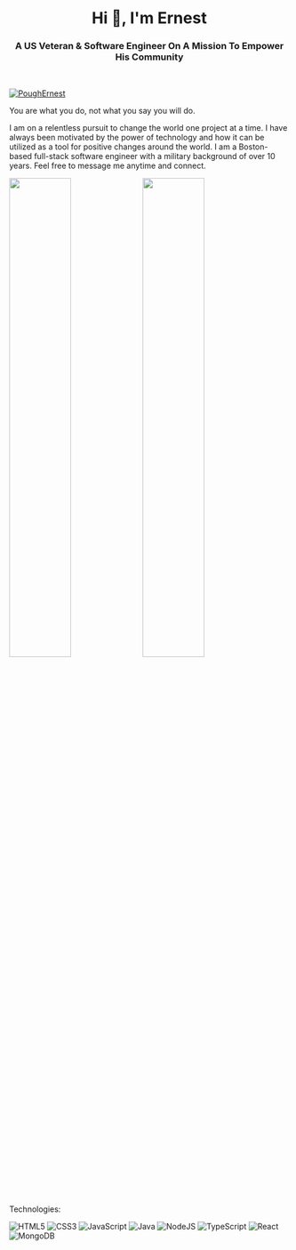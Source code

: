 <h1 align="center">Hi 👋, I'm Ernest</h1>
<h3 align="center">A US Veteran & Software Engineer On A Mission To Empower His Community</h3>

<br>
<p align="left"> <a href="https://twitter.com/PoughErnest" target="blank"><img src="https://img.shields.io/twitter/follow/PoughErnest?logo=twitter&style=for-the-badge" alt="PoughErnest" /></a> </p>

You are what you do, not what you say you will do. 

I am on a relentless pursuit to change the world one project at a time. I have always been motivated by the power of technology and how it can be utilized as a tool for positive changes around the world. I am a Boston-based full-stack software engineer with a military background of over 10 years. Feel free to message me anytime and connect. 


<img align="left" width="47%" src="https://github-readme-stats.vercel.app/api?username=poughe&show_icons=true&theme=highcontrast" />

<img  width="47%" src="https://github-readme-stats.vercel.app/api/top-langs/?username=poughe&layout=compact" />

Technologies:

![HTML5](https://img.shields.io/badge/html5-%23E34F26.svg?style=for-the-badge&logo=html5&logoColor=white)
![CSS3](https://img.shields.io/badge/css3-%231572B6.svg?style=for-the-badge&logo=css3&logoColor=white)
![JavaScript](https://img.shields.io/badge/javascript-%23323330.svg?style=for-the-badge&logo=javascript&logoColor=%23F7DF1E)
![Java](https://img.shields.io/badge/java-%23ED8B00.svg?style=for-the-badge&logo=java&logoColor=white)
![NodeJS](https://img.shields.io/badge/node.js-6DA55F?style=for-the-badge&logo=node.js&logoColor=white)
![TypeScript](https://img.shields.io/badge/typescript-%23007ACC.svg?style=for-the-badge&logo=typescript&logoColor=white)
![React](https://img.shields.io/badge/react-%2320232a.svg?style=for-the-badge&logo=react&logoColor=%2361DAFB)
![MongoDB](https://img.shields.io/badge/MongoDB-%234ea94b.svg?style=for-the-badge&logo=mongodb&logoColor=white)
